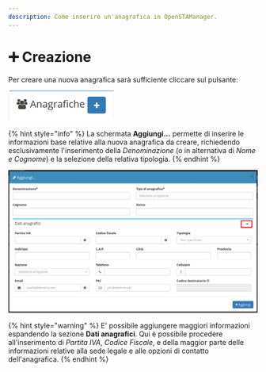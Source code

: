 ```yaml
---
description: Come inserire un'anagrafica in OpenSTAManager.
---
```


# ➕ Creazione

Per creare una nuova anagrafica sarà sufficiente cliccare sul pulsante:

![Creazione anagrafica](../../../.gitbook/assets/AggiungereAnagrafiche.PNG)

{% hint style="info" %}
La schermata **Aggiungi...** permette di inserire le informazioni base relative alla nuova anagrafica da creare, richiedendo esclusivamente l'inserimento della _Denominazione_ (o in alternativa di _Nome e Cognome_) e la selezione della relativa tipologia.
{% endhint %}

![](<../../../.gitbook/assets/immagine (182).png>)

{% hint style="warning" %}
E' possibile aggiungere maggiori informazioni espandendo la sezione **Dati anagrafici**. Qui è possibile procedere all'inserimento di _Partita IVA_, _Codice Fiscale_, e della maggior parte delle informazioni relative alla sede legale e alle opzioni di contatto dell'anagrafica.
{% endhint %}

